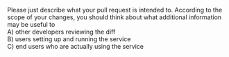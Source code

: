 Please just describe what your pull request is intended to. According 
to the scope of your changes, you should think about what additional 
information may be useful to  
A) other developers reviewing the diff  
B) users setting up and running the service  
C) end users who are actually using the service  
